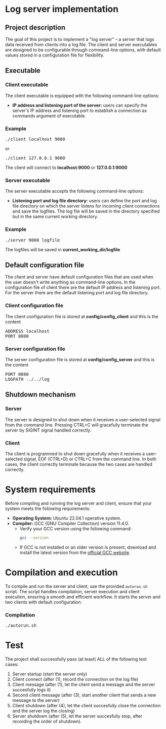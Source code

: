 # Log server implementation

## Project description

The goal of this project is to implement a "log server" – a server that logs data received from clients into a log file. The client and server executables are designed to be configurable through command-line options, with default values stored in a configuration file for flexibility.

## Executable
### Client executable
The client executable is equipped with the following command-line options:

- **IP address and listening port of the server:** users can specify the server's IP address and listening port to establish a connection as commands argument of executable.
### Example
<pre>./client localhost 9000</pre>
or
<pre>./client 127.0.0.1 9000</pre>
The client will connect to **localhost:9000** or **127.0.0.1:9000**
### Server executable

The server executable accepts the following command-line options:

- **Listening port and log file directory:** users can define the port and log file directory on which the server listens for incoming client connections and save the logfiles. The log file will be saved in the directory specified but in the same current working directory. 
### Example
<pre>./server 9000 logfile</pre>
The logfiles will be saved in **current_working_dir/logfile**
## Default configuration file
The client and server have default configuration files that are used when the user doesn't write anything as command-line options. In the configuration file of client there are the default IP address and listening port. For the server there are the default listening port and log file directory. 
### Client configuration file
The client configuration file is stored at **config/config_client** and this is the content
<pre>
ADDRESS localhost
PORT 8080
</pre>
### Server configuration file
The server configuration file is stored at **config/config_server** and this is the content
<pre>
PORT 8080
LOGPATH ../../log
</pre>
## Shutdown mechanism
### Server

The server is designed to shut down when it receives a user-selected signal from the command line. Pressing CTRL+C will gracefully terminate the server by SIGINT signal handled correctly.

### Client

The client is programmed to shut down gracefully when it receives a user-selected signal, EOF (CTRL+D) or CTRL+C from the command line. In both cases, the client correctly terminate because the two cases are handled correctly.
# System requirements

Before compiling and running the log server and client, ensure that your system meets the following requirements:
- **Operating System:** Ubuntu 22.04.1 operative system.
- **Compiler:** GCC (GNU Compiler Collection) version 11.4.0.
  - Verify your GCC version using the following command:
    ```bash
    gcc --version
    ```
  - If GCC is not installed or an older version is present, download and install the latest version from the [official GCC website](https://gcc.gnu.org/).

# Compilation and execution

To compile and run the server and client, use the provided `autorun.sh` script. The script handles compilation, server execution and client execution, ensuring a smooth and efficient workflow. It starts the server and two clients with default configuration.

### Compilation

<pre>./autorun.sh</pre>

# Test
The project shall successfully pass (at least) ALL of the following test cases:
1) Server startup (start the server only)
2) Client connect (after (1), record the connection on the log file)
3) Client message (after (1), let the client send a message and the server succesfully logs it)
4) Second client message (after (3), start another client that sends a new message to the server)
5) Client shutdown (after (4), let the client succesfully close the connection and the server log the closing)
6) Server shutdown (after (5), let the server succesfully stop, after recording the order of shutdown).
